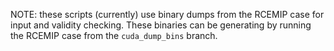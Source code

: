 NOTE: these scripts (currently) use binary dumps from the RCEMIP case for input and validity checking. These binaries can be generating by running the RCEMIP case from the `cuda_dump_bins` branch.

